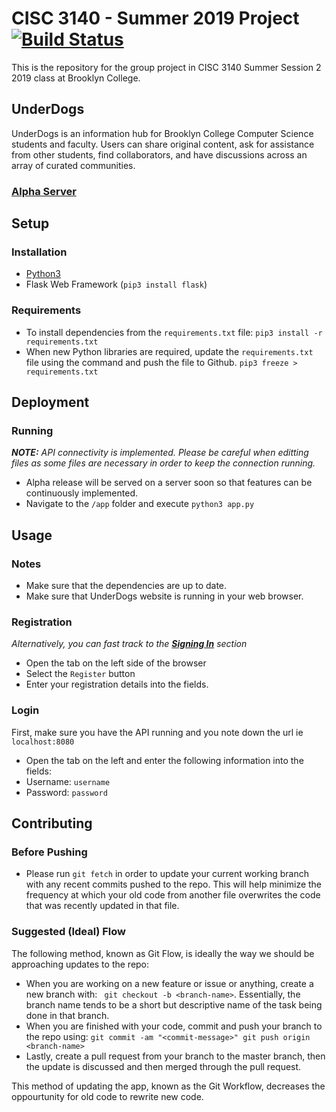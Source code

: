 # CISC 3140 - Summer 2019 Project [![Build Status](https://travis-ci.org/DataMascara/cisc3140-su19-project.svg?branch=master)](https://travis-ci.org/DataMascara/cisc3140-su19-project)
This is the repository for the group project in CISC 3140 Summer Session 2 2019 class at Brooklyn College.

## UnderDogs
UnderDogs is an information hub for Brooklyn College Computer Science students and faculty. Users can share original content, ask for assistance from other students, find collaborators, and have discussions across an array of curated communities.

### [Alpha Server](https://bc-app-class.herokuapp.com/)

## Setup
### Installation
- [Python3](https://www.python.org/downloads/) 
- Flask Web Framework (`pip3 install flask`)

### Requirements
- To install dependencies from the `requirements.txt` file: 
```pip3 install -r requirements.txt```
- When new Python libraries are required, update the `requirements.txt` file using the command and push the file to Github.
```pip3 freeze > requirements.txt```

## Deployment
### Running
***NOTE:** API connectivity is implemented. Please be careful when editting files as some files are necessary in order to keep the connection running.*

- Alpha release will be served on a server soon so that features can be continuously implemented.
- Navigate to the `/app` folder and execute `python3 app.py`

## Usage
### Notes 
- Make sure that the dependencies are up to date.
- Make sure that UnderDogs website is running in your web browser.

### Registration
*Alternatively, you can fast track to the [**Signing In**](#Login) section*

- Open the tab on the left side of the browser
- Select the `Register` button
- Enter your registration details into the fields.

### Login
First, make sure you have the API running and you note down the url ie `localhost:8080`

- Open the tab on the left and enter the following information into the fields:
- Username: `username`
- Password: `password`

## Contributing
### Before Pushing
- Please run `git fetch` in order to update your current working branch with any recent commits pushed to the repo. This will help minimize the frequency at which your old code from another file overwrites the code that was recently updated in that file.

### Suggested (Ideal) Flow
The following method, known as Git Flow, is ideally the way we should be approaching updates to the repo:
- When you are working on a new feature or issue or anything, create a new branch with: ` git checkout -b <branch-name>`. Essentially, the branch name tends to be a short but descriptive name of the task being done in that branch. 
- When you are finished with your code, commit and push your branch to the repo using: ```git commit -am "<commit-message>"
git push origin <branch-name>```
- Lastly, create a pull request from your branch to the master branch, then the update is discussed and then merged through the pull request.

This method of updating the app, known as the Git Workflow, decreases the oppourtunity for old code to rewrite new code.
